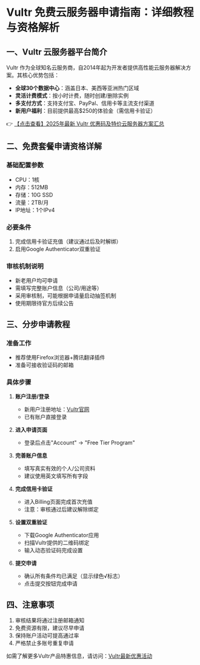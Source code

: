 # Vultr 免费云服务器申请指南：详细教程与资格解析

## 一、Vultr 云服务器平台简介

Vultr 作为全球知名云服务商，自2014年起为开发者提供高性能云服务器解决方案。其核心优势包括：

- **全球30个数据中心**：涵盖日本、美西等亚洲热门区域
- **灵活计费模式**：按小时计费，随时创建/删除实例
- **多支付方式**：支持支付宝、PayPal、信用卡等主流支付渠道
- **新用户福利**：目前提供最高$250的体验金（需信用卡验证）

👉 [【点击查看】2025年最新 Vultr 优惠码及特价云服务器方案汇总](https://bit.ly/VuLtr)

## 二、免费套餐申请资格详解

### 基础配置参数
- CPU：1核
- 内存：512MB
- 存储：10G SSD
- 流量：2TB/月
- IP地址：1个IPv4

### 必要条件
1. 完成信用卡验证充值（建议通过后及时解绑）
2. 启用Google Authenticator双重验证

### 审核机制说明
- 新老用户均可申请
- 需填写完整账户信息（公司/用途等）
- 采用审核制，可能根据申请量启动抽签机制
- 使用期限待官方后续公告

## 三、分步申请教程

### 准备工作
- 推荐使用Firefox浏览器+腾讯翻译插件
- 准备可接收验证码的邮箱

### 具体步骤

1. **账户注册/登录**
   - 新用户注册地址：[Vultr官网](https://bit.ly/VuLtr)
   - 已有账户直接登录

2. **进入申请页面**
   - 登录后点击"Account" → "Free Tier Program"

3. **完善账户信息**
   - 填写真实有效的个人/公司资料
   - 建议使用英文填写所有字段

4. **完成信用卡验证**
   - 进入Billing页面完成首次充值
   - 注意：审核通过后建议解除绑定

5. **设置双重验证**
   - 下载Google Authenticator应用
   - 扫描Vultr提供的二维码绑定
   - 输入动态验证码完成设置

6. **提交申请**
   - 确认所有条件均已满足（显示绿色√标志）
   - 点击提交按钮完成申请

## 四、注意事项
1. 审核结果将通过注册邮箱通知
2. 免费资源有限，建议尽早申请
3. 保持账户活动可提高通过率
4. 严格禁止多账号重复申请

如需了解更多Vultr产品特惠信息，请访问：[Vultr最新优惠活动](https://bit.ly/VuLtr)